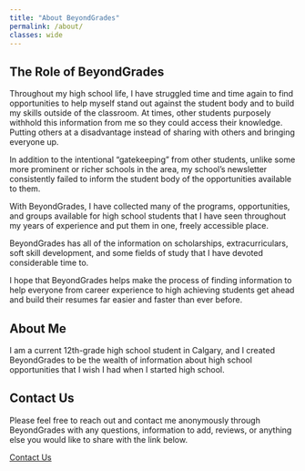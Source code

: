 ```yaml
---
title: "About BeyondGrades"
permalink: /about/
classes: wide
---
```


## The Role of BeyondGrades

Throughout my high school life, I have struggled time and time again to find opportunities to help myself stand out against the student body and to build my skills outside of the classroom. At times, other students purposely withhold this information from me so they could access their knowledge. Putting others at a disadvantage instead of sharing with others and bringing everyone up.

In addition to the intentional “gatekeeping” from other students, unlike some more prominent or richer schools in the area, my school’s newsletter consistently failed to inform the student body of the opportunities available to them.

With BeyondGrades, I have collected many of the programs, opportunities, and groups available for high school students that I have seen throughout my years of experience and put them in one, freely accessible place.

BeyondGrades has all of the information on scholarships, extracurriculars, soft skill development, and some fields of study that I have devoted considerable time to.

I hope that BeyondGrades helps make the process of finding information to help everyone from career experience to high achieving students get ahead and build their resumes far easier and faster than ever before.

## About Me

I am a current 12th-grade high school student in Calgary, and I created BeyondGrades to be the wealth of information about high school opportunities that I wish I had when I started high school.

## Contact Us

Please feel free to reach out and contact me anonymously through BeyondGrades with any questions, information to add, reviews, or anything else you would like to share with the link below.

<div markdown="0"><a href="{{site.baseurl}}/contact" class="btn">Contact Us</a></div>